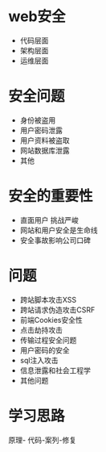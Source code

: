 # web安全

- 代码层面
- 架构层面
- 运维层面

# 安全问题
- 身份被盗用
- 用户密码泄露
- 用户资料被盗取
- 网站数据库泄露
- 其他

# 安全的重要性
- 直面用户 挑战严峻
- 网站和用户安全是生命线
- 安全事故影响公司口碑

# 问题
- 跨站脚本攻击XSS
- 跨站请求伪造攻击CSRF
- 前端Cookies安全性
- 点击劫持攻击
- 传输过程安全问题
- 用户密码的安全
- sql注入攻击
- 信息泄露和社会工程学
- 其他问题

# 学习思路
原理- 代码-案列-修复